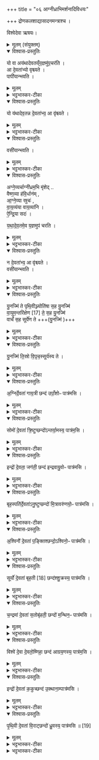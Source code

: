+++
title = "०६ आग्नीध्राभिमर्शनादिविधयः"

+++
 द्रोणकलशाद्यासादनमन्त्राश्च ।   

 विश्वेदेवा ऋषयः।
</details>

<details><summary>मूलम् (संयुक्तम्)</summary>

यो वा अय॑थादेवतय्ँय॒ज्ञमु॑प॒चर॒त्या दे॒वता॑भ्यो वृश्च्यते॒ पापी॑यान्भवति॒ यो य॑थादेव॒तन्न दे॒वता॑भ्य॒ आ वृ॑श्च्यते॒ वसी॑यान्भवत्याग्ने॒य्यर्चाग्नी॑ध्रम॒भि मृ॑शेद्वैष्ण॒व्या ह॑वि॒र्धान॑माग्ने॒य्या स्रुचो॑ वाय॒व्य॑या वाय॒व्या॑न्यैन्द्रि॒या सदो॑ यथादेव॒तमे॒व य॒ज्ञमुप॑ चरति॒ न दे॒वता॑भ्य॒ आ वृ॑श्च्यते॒ वसी॑यान्भवति
</details>

<details open><summary>विश्वास-प्रस्तुतिः</summary>

यो वा अय॑थादेवतय्ँय॒ज्ञमु॑प॒चर॑ति ।  
आ दे॒वता॑भ्यो वृश्च्यते ।  
पापी॑यान्भवति ।  
</details>

<details><summary>मूलम्</summary>

यो वा अय॑थादेवतय्ँय॒ज्ञमु॑प॒चर॑ति ।  
आ दे॒वता॑भ्यो वृश्च्यते ।  
पापी॑यान्भवति ।  
</details>

<details><summary>भट्टभास्कर-टीका</summary>

1-5यो वा इत्यादि ॥ या यस्य देवता तद्यथादेवतं ततोन्यदयथादेवतम् । तृतीयाया आमादेशः । यथायथमनवगते देवतासम्बन्धे यज्ञसाधनैर्यो यज्ञमुपचरति अनुतिष्ठति स देवताभ्यः अज्ञाताभ्य आवृश्च्यते परिहीयते ततः पापीयान् भवति पापतरो भवति ।
</details>

<details open><summary>विश्वास-प्रस्तुतिः</summary>

यो य॑थादेव॒तन्न दे॒वता॑भ्य॒ आ वृ॑श्च्यते ।  
</details>

<details><summary>मूलम्</summary>

यो य॑थादेव॒तन्न दे॒वता॑भ्य॒ आ वृ॑श्च्यते ।  
</details>

<details><summary>भट्टभास्कर-टीका</summary>

यो यथादेवतमित्यादि । गतम् ।
</details>

<details open><summary>विश्वास-प्रस्तुतिः</summary>

वसी॑यान्भवति ।
</details>

<details><summary>मूलम्</summary>

वसी॑यान्भवति ।
</details>

<details><summary>भट्टभास्कर-टीका</summary>

वसीयान् वसुमत्तरः ।
</details>

<details open><summary>विश्वास-प्रस्तुतिः</summary>

अग्ने॒य्यर्चाग्नी॑ध्रम॒भि मृ॑शेद् ..   
वैष्ण॒व्या ह॑वि॒र्धान॑म् ,  
आ॒ग्ने॒य्या स्रुचः॑ ,  
वा॒य॒व्य॑या वाय॒व्या॑नि  ।   
ऐ॒न्द्रि॒या सदः॑ ।   

य॒था॒दे॒व॒तमे॒व य॒ज्ञमुप॑ चरति ।    
</details>

<details><summary>मूलम्</summary>

अग्ने॒य्यर्चाग्नी॑ध्रम॒भि मृ॑शेद् ..   
वैष्ण॒व्या ह॑वि॒र्धान॑म् ,  
आ॒ग्ने॒य्या स्रुचः॑ ,  
वा॒य॒व्य॑या वाय॒व्या॑नि  ।   
ऐ॒न्द्रि॒या सदः॑ ।   

य॒था॒दे॒व॒तमे॒व य॒ज्ञमुप॑ चरति ।    
</details>

<details><summary>भट्टभास्कर-टीका</summary>

आग्नेय्यर्चेत्यादि । 'अग्ने नय' इत्याग्नेयी ऋक् । 'इदं विष्णुः' इति वैष्णवी । 'अग्न आयूंषि' इति ऋगाग्नेयी । 'आ वायो भूष' इति वायव्या । 'आघा ये अग्निमिन्धते' इत्यैन्द्री ।
</details>

<details open><summary>विश्वास-प्रस्तुतिः</summary>

न दे॒वता॑भ्य॒ आ वृ॑श्च्यते ।  
वसी॑यान्भवति  ।  
</details>

<details><summary>मूलम्</summary>

न दे॒वता॑भ्य॒ आ वृ॑श्च्यते ।  
वसी॑यान्भवति  ।  
</details>

<details><summary>भट्टभास्कर-टीका</summary>

एवं कुर्वन् यथायथमवगताभिर्देवताभिः यज्ञमुपचरति ततो देवताभ्यो न वृश्च्यते वसीयान् भवति । आग्नेयादिषूदात्तनिवृत्तिस्वरेण ङीप उदात्तत्वे 'उदात्तयणः' इति तृतीयाया उदात्तत्वम् ॥
</details>

<details open><summary>विश्वास-प्रस्तुतिः</summary>

यु॒नज्मि॑ ते पृथि॒वीञ्ज्योति॑षा स॒ह यु॒नज्मि॑  
वा॒युम॒न्तरि॑क्षेण [17]  ते॒ स॒ह यु॒नज्मि॑     
वाचँ॑ स॒ह सूर्ये॑ण ते +++(यु॒नज्मि॑ )+++  
</details>

<details><summary>मूलम्</summary>

यु॒नज्मि॑ ते पृथि॒वीञ्ज्योति॑षा स॒ह यु॒नज्मि॑  
वा॒युम॒न्तरि॑क्षेण [17]  ते॒ स॒ह यु॒नज्मि॑     
वाचँ॑ स॒ह सूर्ये॑ण ते +++(यु॒नज्मि॑ )+++  
</details>

<details><summary>भट्टभास्कर-टीका</summary>

6-8महापरिधीन् परिदधाति - युनज्मि त इति तिसृभिरेकपदाभिः जगतीभिः । तत्र मध्यमं - युनज्मीति ॥ हे अग्ने ते तव पृथिवीं पृथिवीस्थानीयं मध्यमं परिधिं ज्योतिषा दीप्त्या सह तव समीपे युनज्मि? । यद्वा - हे मध्यमपरिधे अनेन यागेन पृथिवीं ज्योतीषा अग्निना सह युनज्मि दक्षिणं वायुमन्तरिक्षेण सह तव युनज्मि । समानमन्यत् । उत्तरं सूर्येण सह वाचं तव युनज्मि । शिष्टं समानम् ॥
</details>

<details open><summary>विश्वास-प्रस्तुतिः</summary>

यु॒नज्मि॑ ति॒स्रो वि॒पृच॒स्सूर्य॑स्य ते ।  
</details>

<details><summary>मूलम्</summary>

यु॒नज्मि॑ ति॒स्रो वि॒पृच॒स्सूर्य॑स्य ते ।  
</details>

<details><summary>भट्टभास्कर-टीका</summary>

9स्रुचोऽभिमृशति - युनज्मि तिस्र इति जगत्यैकपदया ॥ युनज्मि तिस्रः स्रुचः जुहूपभृद्ध्रुवाः विपृचः विपृक्ताः पृथग्भूताः सूर्यस्य सोमस्य सूर्यस्य सम्बन्धिनो वा तव संबन्धिनीः युनज्मि । त्वदर्थं वा ॥
</details>

<details open><summary>विश्वास-प्रस्तुतिः</summary>

अ॒ग्निर्दे॒वता॑ गाय॒त्री छन्द॑ उपाँ॒शोᳶ पात्र॑मसि ।  
</details>

<details><summary>मूलम्</summary>

अ॒ग्निर्दे॒वता॑ गाय॒त्री छन्द॑ उपाँ॒शोᳶ पात्र॑मसि ।  
</details>

<details><summary>भट्टभास्कर-टीका</summary>

10पात्राणि सादितान्यभिमृशति - अग्निर्देवतेत्यादिभिः ॥ दशैते मन्त्रा निगदव्याख्याताः । अग्निस्तव देवता, गायत्री छदः उपांशोः ग्रहस्य पात्रमसि त्वमिति । एवं सर्वत्र । 'उपाद्व्यजजिनम्' इत्युपांशुशब्दस्योत्तरपदान्तोदात्तत्वम् ॥
</details>

<details open><summary>विश्वास-प्रस्तुतिः</summary>

सोमो॑ दे॒वता॑ त्रि॒ष्टुप्छन्दो॑ऽन्तर्या॒मस्य॒ पात्र॑म॒सि ।  
</details>

<details><summary>मूलम्</summary>

सोमो॑ दे॒वता॑ त्रि॒ष्टुप्छन्दो॑ऽन्तर्या॒मस्य॒ पात्र॑म॒सि ।  
</details>

<details><summary>भट्टभास्कर-टीका</summary>

11अन्तर्यामग्रहस्य पात्रमसि । 'अन्तरपरिग्रहे' इति गतित्वात्ताथादिनोत्तरपदान्तोदात्तत्वम् ॥
</details>

<details open><summary>विश्वास-प्रस्तुतिः</summary>

इन्द्रो॑ दे॒वता॒ जग॑ती॒ छन्द॑ इन्द्रवायु॒वोᳶ पात्र॑मसि ।  
</details>

<details><summary>मूलम्</summary>

इन्द्रो॑ दे॒वता॒ जग॑ती॒ छन्द॑ इन्द्रवायु॒वोᳶ पात्र॑मसि ।  
</details>

<details><summary>भट्टभास्कर-टीका</summary>

12इन्द्रवाय्वोस्सम्बन्धी ऐन्द्रवायवो ग्रहः ; तस्य पात्रमसि । 'उभयत्र वायोः प्रतिषेधः' इत्यनङ् न क्रियते । 'देवताद्वन्द्वे च' इति प्राप्तस्य पूर्वोत्तरपदयोर्युगपत्प्रकृतिस्वरस्य 'नोत्तरपदेऽनुदात्तादौ' इति प्रतिषेधे समासान्तोदात्तत्वे च कृते 'उदात्तयणः' इति विभक्तेरुदात्तत्वम् ॥
</details>

<details open><summary>विश्वास-प्रस्तुतिः</summary>

बृह॒स्पति॑र्दे॒वता॑ऽनु॒ष्टुप्छन्दो॑ मि॒त्रावरु॑णयो॒ᳶ पात्र॑मसि ।  
</details>

<details><summary>मूलम्</summary>

बृह॒स्पति॑र्दे॒वता॑ऽनु॒ष्टुप्छन्दो॑ मि॒त्रावरु॑णयो॒ᳶ पात्र॑मसि ।  
</details>

<details><summary>भट्टभास्कर-टीका</summary>

13बृहस्पतिर्देवता । 'तद्बृहतोः' इति सुट्, वनस्पत्यादित्वात्पूर्वोत्तरपदयोर्युगपत्प्रकृतिस्वरत्वम् । समासे बृहच्छब्दः प्रायेणाद्युदात्तः । मित्रावरुणयोस्सम्बन्धिनः मैत्रावरुणस्य वा ग्रहस्य पात्रमसि । 'देवताद्वन्द्वे च' इति पूर्वोत्तरपदयोर्युगपत्प्रकृतिस्वरत्वम् ॥
</details>

<details open><summary>विश्वास-प्रस्तुतिः</summary>

अ॒श्विनौ॑ दे॒वता॑ प॒ङ्क्तिश्छन्दो॒ऽश्विनो॒ᳶ पात्र॑मसि ।  
</details>

<details><summary>मूलम्</summary>

अ॒श्विनौ॑ दे॒वता॑ प॒ङ्क्तिश्छन्दो॒ऽश्विनो॒ᳶ पात्र॑मसि ।  
</details>

<details><summary>भट्टभास्कर-टीका</summary>

14पङ्क्तिः पच्चपदा । अश्विनोस्सम्बन्धिनः आश्विनस्य ग्रहस्य पात्रमसि ॥
</details>

<details open><summary>विश्वास-प्रस्तुतिः</summary>

सूर्यो॑ दे॒वता॑ बृह॒ती [18]  छन्द॑श्शु॒क्रस्य॒ पात्र॑मसि ।  
</details>

<details><summary>मूलम्</summary>

सूर्यो॑ दे॒वता॑ बृह॒ती [18]  छन्द॑श्शु॒क्रस्य॒ पात्र॑मसि ।  
</details>

<details><summary>भट्टभास्कर-टीका</summary>

15बृहतीशब्द् 'बृहन्महतोरुपसङ्ख्यानम्' इति नद्या उदात्तत्वम् । शुक्रस्य ग्रहस्य पात्रमसि ॥
</details>

<details open><summary>विश्वास-प्रस्तुतिः</summary>

च॒न्द्रमा॑ दे॒वता॑ स॒तोबृ॑हती॒ छन्दो॑ म॒न्थिन॒ᳶ पात्र॑मसि ।  
</details>

<details><summary>मूलम्</summary>

च॒न्द्रमा॑ दे॒वता॑ स॒तोबृ॑हती॒ छन्दो॑ म॒न्थिन॒ᳶ पात्र॑मसि ।  
</details>

<details><summary>भट्टभास्कर-टीका</summary>

16सतोबृहती नाम बृहतीविशेषः । 'त्रिभिर्द्वादशकैर्महाबृहती । सतोबृहती ताण्डिनः' । छान्दसष्षष्ठ्या अलुक्, दासीभारादित्वात्पूर्वपदप्रकृतिस्वरत्वम्, 'शतुरनुमः' इति षष्ठ्या उदात्तत्वम् ॥
</details>

<details open><summary>विश्वास-प्रस्तुतिः</summary>

विश्वे॑ दे॒वा दे॒वतो॒ष्णिहा॒ छन्द॑ आग्रय॒णस्य॒ पात्र॑म॒सि ।  
</details>

<details><summary>मूलम्</summary>

विश्वे॑ दे॒वा दे॒वतो॒ष्णिहा॒ छन्द॑ आग्रय॒णस्य॒ पात्र॑म॒सि ।  
</details>

<details><summary>भट्टभास्कर-टीका</summary>

17उष्णिक्, उष्णिहा इति पदद्वयमपि भवति । आग्रयणस्य ग्रहस्य पात्रं स्थाल्यसि ॥
</details>

<details open><summary>विश्वास-प्रस्तुतिः</summary>

इन्द्रो॑ दे॒वता॑ क॒कुच्छन्द॑ उ॒क्थाना॒म्पात्र॑मसि ।  
</details>

<details><summary>मूलम्</summary>

इन्द्रो॑ दे॒वता॑ क॒कुच्छन्द॑ उ॒क्थाना॒म्पात्र॑मसि ।  
</details>

<details><summary>भट्टभास्कर-टीका</summary>

18ककुप् उष्णिग्विशेषः । 'मध्ये चेद्द्वादशाक्षरः ककुप्' । उक्थानां सम्बन्धिनः उक्थस्य ग्रहस्य पात्रं स्थली वा ॥
</details>

<details open><summary>विश्वास-प्रस्तुतिः</summary>

पृ॒थि॒वी दे॒वता॑ वि॒राट्छन्दो॑ ध्रु॒वस्य॒ पात्र॑मसि ॥ [19]
</details>

<details><summary>मूलम्</summary>

पृ॒थि॒वी दे॒वता॑ वि॒राट्छन्दो॑ ध्रु॒वस्य॒ पात्र॑मसि ॥ [19]
</details>

<details><summary>भट्टभास्कर-टीका</summary>

19विराट् दशाक्षरा । ध्रुवस्य ग्रहस्य पात्रं स्थाल्यसि ॥
</details>

<details><summary>भट्टभास्कर-टीका</summary>

इति तृतीये प्रथमे षष्ठोनुवाकः ॥  
</details>
